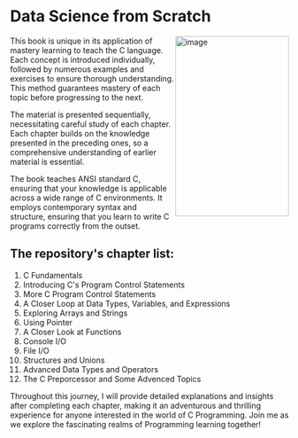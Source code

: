 # Data Science from Scratch
<img align="right" src="img/images.jpeg" width="205" height="325" alt="image" />
This book is unique in its application of mastery learning to teach the C language. Each concept is introduced individually, followed by numerous examples and exercises to ensure thorough understanding. This method guarantees mastery of each topic before progressing to the next.

The material is presented sequentially, necessitating careful study of each chapter. Each chapter builds on the knowledge presented in the preceding ones, so a comprehensive understanding of earlier material is essential.

The book teaches ANSI standard C, ensuring that your knowledge is applicable across a wide range of C environments. It employs contemporary syntax and structure, ensuring that you learn to write C programs correctly from the outset.

## The repository's chapter list:

01. C Fundamentals
02. Introducing C's Program Control Statements
03. More C Program Control Statements
04. A Closer Loop at Data Types, Variables, and Expressions
05. Exploring Arrays and Strings 
06. Using Pointer
07. A Closer Look at Functions
08. Console I/O
09. File I/O
10. Structures and Unions
11. Advanced Data Types and Operators
12. The C Preporcessor and Some Advenced Topics

Throughout this journey, I will provide detailed explanations and insights after completing each chapter, making it an adventurous and thrilling experience for anyone interested in the world of C Programming. Join me as we explore the fascinating realms of Programming learning together!


